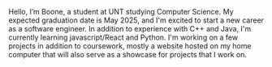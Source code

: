 Hello, I’m Boone, a student at UNT studying Computer Science. My expected graduation date is May 2025, and I'm excited to start a new career as a software engineer.
In addition to experience with C++ and Java, I'm currently learning javascript/React and Python.
I'm working on a few projects in addition to coursework, mostly a website hosted on my home computer that will also serve as a showcase for projects that I work on.

